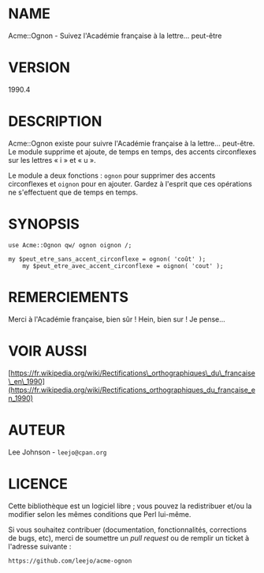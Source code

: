 # NAME

Acme::Ognon - Suivez l'Académie française à la lettre... peut-être

# VERSION

1990.4

# DESCRIPTION

Acme::Ognon existe pour suivre l'Académie française à la lettre...
peut-être. Le module supprime et ajoute, de temps en temps, des accents
circonflexes sur les lettres « i » et « u ».

Le module a deux fonctions : `ognon` pour supprimer des accents 
circonflexes et `oignon` pour en ajouter. Gardez à l'esprit que ces 
opérations ne s'effectuent que de temps en temps.

# SYNOPSIS

    use Acme::Ognon qw/ ognon oignon /;

    my $peut_etre_sans_accent_circonflexe = ognon( 'coût' );
        my $peut_etre_avec_accent_circonflexe = oignon( 'cout' );

# REMERCIEMENTS

Merci à l'Académie française, bien sûr ! Hein, bien sur ! Je pense...

# VOIR AUSSI

[https://fr.wikipedia.org/wiki/Rectifications\_orthographiques\_du\_française\_en\_1990](https://fr.wikipedia.org/wiki/Rectifications_orthographiques_du_française_en_1990)

# AUTEUR

Lee Johnson - `leejo@cpan.org`

# LICENCE

Cette bibliothèque est un logiciel libre ; vous pouvez la redistribuer et/ou
la modifier selon les mêmes conditions que Perl lui-même. 

Si vous souhaitez contribuer (documentation, fonctionnalités, corrections de 
bugs, etc), merci de soumettre un _pull request_ ou de remplir un ticket à 
l'adresse suivante :

    https://github.com/leejo/acme-ognon
